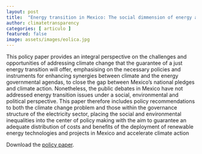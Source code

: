 ```yaml
---
layout: post
title:  "Energy transition in Mexico: The social dimmension of energy and the politics of climate change"
author: climatetransparency
categories: [ articulo ]
featured: false
image: assets/images/eolica.jpg
---
```


This policy paper provides an integral perspective on the challenges and opportunities of addressing climate change that the guarantee of a just energy transition will offer, emphasising on the necessary policies and instruments for enhancing synergies between climate and the energy governmental agendas, to close the gap between Mexico’s national pledges and climate action. Nonetheless, the public debates in Mexico have not addressed energy transition issues under a social, environmental and political perspective. This paper therefore includes policy recommendations to both the climate change problem and those within the governance structure of the electricity sector, placing the social and environmental inequalities into the center of policy making with the aim to guarantee an adequate distribution of costs and benefits of the deployment of renewable energy technologies and projects in Mexico and accelerate climate action

Download the [policy paper][jekyll-docs].

[jekyll-docs]: https://www.climate-transparency.org/wp-content/uploads/2019/06/Energy-Transition-in-Mexico-%E2%80%93-Social-dimension-of-energy-and-the-politics-of-climate-change.pdf
